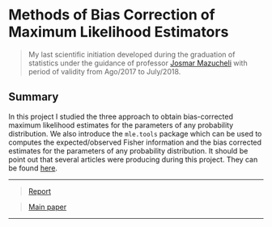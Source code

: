 # Methods of Bias Correction of Maximum Likelihood Estimators

> My last scientific initiation developed during the graduation of statistics under the guidance of professor 
[Josmar Mazucheli](http://buscatextual.cnpq.br/buscatextual/visualizacv.do?id=K4799931Y7) 
with period of validity from Ago/2017 to July/2018. 


## Summary
In this project I studied the three approach to obtain bias-corrected maximum likelihood estimates for the parameters of 
any probability distribution. 
We also introduce the `mle.tools` package which can be used to computes the expected/observed Fisher information and the bias corrected
estimates for the parameters of any probability distribution. 
It should be point out that several articles were producing during this project. 
They can be found [here](https://www.researchgate.net/profile/Andre_Menezes2).



***
> [Report](https://github.com/AndrMenezes/si2017/raw/master/README.md)

> [Main paper](https://journal.r-project.org/archive/2017/RJ-2017-055/index.html)
***

